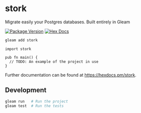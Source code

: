 # stork

Migrate easily your Postgres databases. Built entirely in Gleam

[![Package Version](https://img.shields.io/hexpm/v/stork)](https://hex.pm/packages/stork)
[![Hex Docs](https://img.shields.io/badge/hex-docs-ffaff3)](https://hexdocs.pm/stork/)

```sh
gleam add stork
```

```gleam
import stork

pub fn main() {
  // TODO: An example of the project in use
}
```

Further documentation can be found at <https://hexdocs.pm/stork>.

## Development

```sh
gleam run   # Run the project
gleam test  # Run the tests
```
